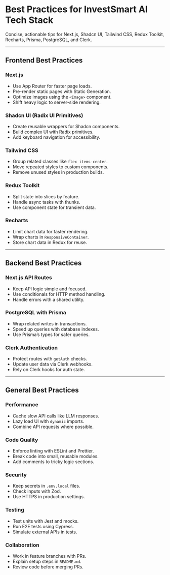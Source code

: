 # Best Practices for InvestSmart AI Tech Stack

Concise, actionable tips for Next.js, Shadcn UI, Tailwind CSS, Redux Toolkit, Recharts, Prisma, PostgreSQL, and Clerk.

---

## Frontend Best Practices

### Next.js
- Use App Router for faster page loads.
- Pre-render static pages with Static Generation.
- Optimize images using the `<Image>` component.
- Shift heavy logic to server-side rendering.

### Shadcn UI (Radix UI Primitives)
- Create reusable wrappers for Shadcn components.
- Build complex UI with Radix primitives.
- Add keyboard navigation for accessibility.

### Tailwind CSS
- Group related classes like `flex items-center`.
- Move repeated styles to custom components.
- Remove unused styles in production builds.

### Redux Toolkit
- Split state into slices by feature.
- Handle async tasks with thunks.
- Use component state for transient data.

### Recharts
- Limit chart data for faster rendering.
- Wrap charts in `ResponsiveContainer`.
- Store chart data in Redux for reuse.

---

## Backend Best Practices

### Next.js API Routes
- Keep API logic simple and focused.
- Use conditionals for HTTP method handling.
- Handle errors with a shared utility.

### PostgreSQL with Prisma
- Wrap related writes in transactions.
- Speed up queries with database indexes.
- Use Prisma’s types for safer queries.

### Clerk Authentication
- Protect routes with `getAuth` checks.
- Update user data via Clerk webhooks.
- Rely on Clerk hooks for auth state.

---

## General Best Practices

### Performance
- Cache slow API calls like LLM responses.
- Lazy load UI with `dynamic` imports.
- Combine API requests where possible.

### Code Quality
- Enforce linting with ESLint and Prettier.
- Break code into small, reusable modules.
- Add comments to tricky logic sections.

### Security
- Keep secrets in `.env.local` files.
- Check inputs with Zod.
- Use HTTPS in production settings.

### Testing
- Test units with Jest and mocks.
- Run E2E tests using Cypress.
- Simulate external APIs in tests.

### Collaboration
- Work in feature branches with PRs.
- Explain setup steps in `README.md`.
- Review code before merging PRs.